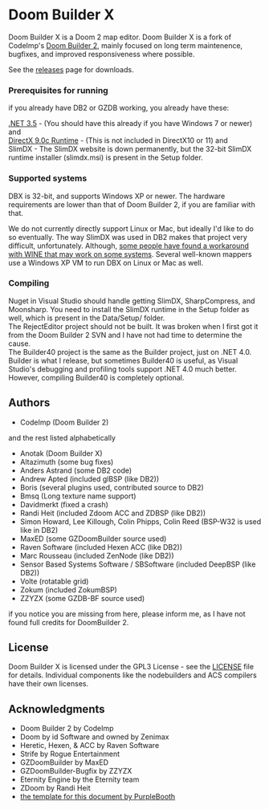 # Doom Builder X

Doom Builder X is a Doom 2 map editor. Doom Builder X is a fork of CodeImp's [Doom Builder 2](http://www.doombuilder.com/), mainly focused on long term maintenence, bugfixes, and improved responsiveness where possible.

See the [releases](https://github.com/anotak/doombuilderx/releases) page for downloads.

### Prerequisites for running

if you already have DB2 or GZDB working, you already have these:

[.NET 3.5](https://www.microsoft.com/en-us/download/details.aspx?id=21) - (You should have this already if you have Windows 7 or newer)  
and  
[DirectX 9.0c Runtime](https://www.microsoft.com/en-us/download/details.aspx?id=35) - (This is not included in DirectX10 or 11)
and  
SlimDX - The SlimDX website is down permanently, but the 32-bit SlimDX runtime installer (slimdx.msi) is present in the Setup folder.  

### Supported systems

DBX is 32-bit, and supports Windows XP or newer. The hardware requirements are lower than that of Doom Builder 2, if you are familiar with that.

We do not currently directly support Linux or Mac, but ideally I'd like to do so eventually. The way SlimDX was used in DB2 makes that project very difficult, unfortunately. Although, [some people have found a workaround with WINE that may work on some systems](https://www.doomworld.com/forum/topic/106271-gzdoombuilder-wine-tutorial/). Several well-known mappers use a Windows XP VM to run DBX on Linux or Mac as well.

### Compiling

Nuget in Visual Studio should handle getting SlimDX, SharpCompress, and Moonsharp. You need to install the SlimDX runtime in the Setup folder as well, which is present in the Data/Setup/ folder.  
The RejectEditor project should not be built. It was broken when I first got it from the Doom Builder 2 SVN and I have not had time to determine the cause.  
The Builder40 project is the same as the Builder project, just on .NET 4.0. Builder is what I release, but sometimes Builder40 is useful, as Visual Studio's debugging and profiling tools support .NET 4.0 much better. However, compiling Builder40 is completely optional.

## Authors

* CodeImp (Doom Builder 2)

and the rest listed alphabetically

* Anotak (Doom Builder X)
* Altazimuth (some bug fixes)
* Anders Astrand (some DB2 code)
* Andrew Apted (included glBSP (like DB2))
* Boris (several plugins used, contributed source to DB2)
* Bmsq (Long texture name support)
* Davidmerkt (fixed a crash)
* Randi Heit (included Zdoom ACC and ZDBSP (like DB2))
* Simon Howard, Lee Killough, Colin Phipps, Colin Reed (BSP-W32 is used like in DB2)
* MaxED (some GZDoomBuilder source used)
* Raven Software (included Hexen ACC (like DB2))
* Marc Rousseau (included ZenNode (like DB2))
* Sensor Based Systems Software / SBSoftware (included DeepBSP (like DB2))
* Volte (rotatable grid)
* Zokum (included ZokumBSP)
* ZZYZX (some GZDB-BF source used)

if you notice you are missing from here, please inform me, as I have not found full credits for DoomBuilder 2.

## License

Doom Builder X is licensed under the GPL3 License - see the [LICENSE](LICENSE) file for details.
Individual components like the nodebuilders and ACS compilers have their own licenses.

## Acknowledgments

* Doom Builder 2 by CodeImp
* Doom by id Software and owned by Zenimax
* Heretic, Hexen, & ACC by Raven Software
* Strife by Rogue Entertainment
* GZDoomBuilder by MaxED
* GZDoomBuilder-Bugfix by ZZYZX
* Eternity Engine by the Eternity team
* ZDoom by Randi Heit
* [the template for this document by PurpleBooth](https://gist.github.com/PurpleBooth/109311bb0361f32d87a2)
